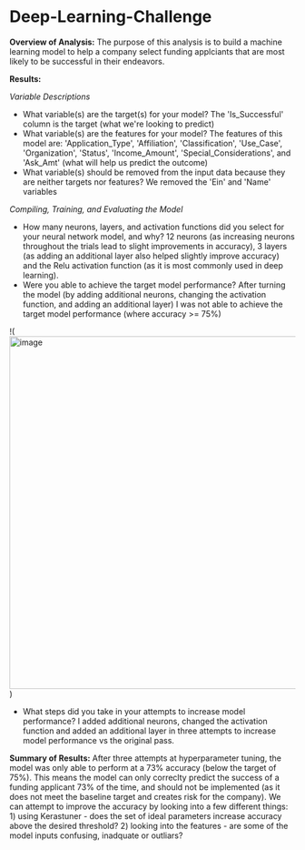 # Deep-Learning-Challenge

**Overview of Analysis:** 
The purpose of this analysis is to build a machine learning model to help a company select funding applciants that are most likely to be successful in their endeavors.

**Results:**

*Variable Descriptions*
* What variable(s) are the target(s) for your model? The 'Is_Successful' column is the target (what we're looking to predict)
* What variable(s) are the features for your model? The features of this model are: 'Application_Type', 'Affiliation', 'Classification', 'Use_Case', 'Organization', 'Status', 'Income_Amount', 'Special_Considerations', and 'Ask_Amt' (what will help us predict the outcome)
* What variable(s) should be removed from the input data because they are neither targets nor features? We removed the 'Ein' and 'Name' variables

*Compiling, Training, and Evaluating the Model*
* How many neurons, layers, and activation functions did you select for your neural network model, and why? 12 neurons (as increasing neurons throughout the trials lead to slight improvements in accuracy), 3 layers (as adding an additional layer also helped slightly improve accuracy) and the Relu activation function (as it is most commonly used in deep learning).
* Were you able to achieve the target model performance? After turning the model (by adding additional neurons, changing the activation function, and adding an additional layer) I was not able to achieve the target model performance (where accuracy >= 75%)

!(<img width="620" alt="image" src="https://github.com/kristenfarabaugh/Deep-Learning-Challenge/assets/123901701/7afc7549-348b-4fa7-9bdb-5cdf075cf1e5">)

* What steps did you take in your attempts to increase model performance? I added additional neurons, changed the activation function and added an additional layer in three attempts to increase model performance vs the original pass.

**Summary of Results:**
After three attempts at hyperparameter tuning, the model was only able to perform at a 73% accuracy (below the target of 75%). This means the model can only correclty predict the success of a funding applicant 73% of the time, and should not be implemented (as it does not meet the baseline target and creates risk for the company). We can attempt to improve the accuracy by looking into a few different things: 1) using Kerastuner - does the set of ideal parameters increase accuracy above the desired threshold? 2) looking into the features - are some of the model inputs confusing, inadquate or outliars? 
